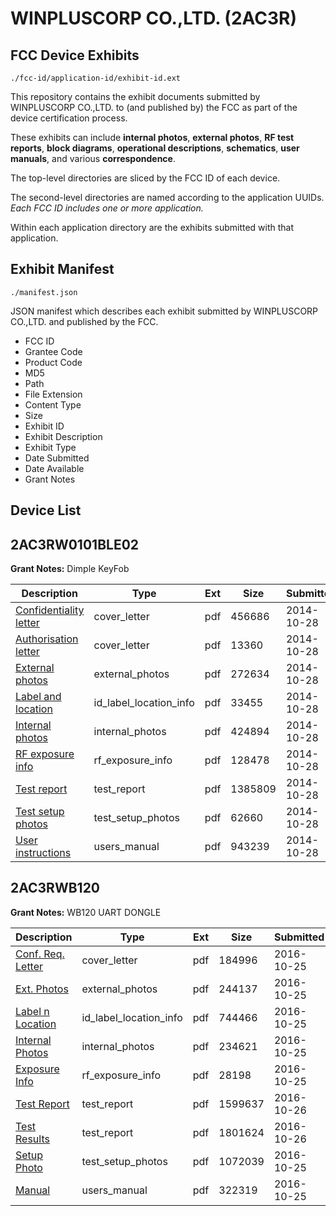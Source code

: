 # WINPLUSCORP CO.,LTD. (2AC3R)
## FCC Device Exhibits

```
./fcc-id/application-id/exhibit-id.ext
```

This repository contains the exhibit documents submitted by WINPLUSCORP CO.,LTD. to (and published by) the FCC as part of the device certification process.

These exhibits can include **internal photos**, **external photos**, **RF test reports**, **block diagrams**, **operational descriptions**, **schematics**, **user manuals**, and various **correspondence**.

The top-level directories are sliced by the FCC ID of each device.

The second-level directories are named according to the application UUIDs. *Each FCC ID includes one or more application.*

Within each application directory are the exhibits submitted with that application. 

## Exhibit Manifest

```
./manifest.json
```

JSON manifest which describes each exhibit submitted by WINPLUSCORP CO.,LTD. and published by the FCC.

- FCC ID
- Grantee Code
- Product Code
- MD5
- Path
- File Extension
- Content Type
- Size
- Exhibit ID
- Exhibit Description
- Exhibit Type
- Date Submitted
- Date Available
- Grant Notes

## Device List
## 2AC3RW0101BLE02
**Grant Notes:** Dimple KeyFob

| Description | Type | Ext | Size | Submitted | Available |
| ----------- | ---- | --- | ---- | --------- | --------- |
| [Confidentiality letter](2AC3RW0101BLE02/159294ca86b308123f4fec962c8372cb/2429240.pdf) | cover_letter | pdf | 456686 | 2014-10-28 | 2014-10-28 |
| [Authorisation letter](2AC3RW0101BLE02/159294ca86b308123f4fec962c8372cb/2429241.pdf) | cover_letter | pdf | 13360 | 2014-10-28 | 2014-10-28 |
| [External photos](2AC3RW0101BLE02/159294ca86b308123f4fec962c8372cb/2429230.pdf) | external_photos | pdf | 272634 | 2014-10-28 | 2015-04-26 |
| [Label and location](2AC3RW0101BLE02/159294ca86b308123f4fec962c8372cb/2429229.pdf) | id_label_location_info | pdf | 33455 | 2014-10-28 | 2014-10-28 |
| [Internal photos](2AC3RW0101BLE02/159294ca86b308123f4fec962c8372cb/2429236.pdf) | internal_photos | pdf | 424894 | 2014-10-28 | 2015-04-26 |
| [RF exposure info](2AC3RW0101BLE02/159294ca86b308123f4fec962c8372cb/2429237.pdf) | rf_exposure_info | pdf | 128478 | 2014-10-28 | 2014-10-28 |
| [Test report](2AC3RW0101BLE02/159294ca86b308123f4fec962c8372cb/2429233.pdf) | test_report | pdf | 1385809 | 2014-10-28 | 2014-10-28 |
| [Test setup photos](2AC3RW0101BLE02/159294ca86b308123f4fec962c8372cb/2429234.pdf) | test_setup_photos | pdf | 62660 | 2014-10-28 | 2015-04-26 |
| [User instructions](2AC3RW0101BLE02/159294ca86b308123f4fec962c8372cb/2429235.pdf) | users_manual | pdf | 943239 | 2014-10-28 | 2015-04-26 |
## 2AC3RWB120
**Grant Notes:** WB120 UART DONGLE

| Description | Type | Ext | Size | Submitted | Available |
| ----------- | ---- | --- | ---- | --------- | --------- |
| [Conf. Req. Letter](2AC3RWB120/2203c1ee6956974f42cd671ac20e2621/3174287.pdf) | cover_letter | pdf | 184996 | 2016-10-25 | 2016-10-27 |
| [Ext. Photos](2AC3RWB120/2203c1ee6956974f42cd671ac20e2621/3174288.pdf) | external_photos | pdf | 244137 | 2016-10-25 | 2016-10-27 |
| [Label n Location](2AC3RWB120/2203c1ee6956974f42cd671ac20e2621/3174289.pdf) | id_label_location_info | pdf | 744466 | 2016-10-25 | 2016-10-27 |
| [Internal Photos](2AC3RWB120/2203c1ee6956974f42cd671ac20e2621/3174290.pdf) | internal_photos | pdf | 234621 | 2016-10-25 | 2016-10-27 |
| [Exposure Info](2AC3RWB120/2203c1ee6956974f42cd671ac20e2621/3174291.pdf) | rf_exposure_info | pdf | 28198 | 2016-10-25 | 2016-10-27 |
| [Test Report](2AC3RWB120/2203c1ee6956974f42cd671ac20e2621/3176059.pdf) | test_report | pdf | 1599637 | 2016-10-26 | 2016-10-27 |
| [Test Results](2AC3RWB120/2203c1ee6956974f42cd671ac20e2621/3176060.pdf) | test_report | pdf | 1801624 | 2016-10-26 | 2016-10-27 |
| [Setup Photo](2AC3RWB120/2203c1ee6956974f42cd671ac20e2621/3174292.pdf) | test_setup_photos | pdf | 1072039 | 2016-10-25 | 2016-10-27 |
| [Manual](2AC3RWB120/2203c1ee6956974f42cd671ac20e2621/3174293.pdf) | users_manual | pdf | 322319 | 2016-10-25 | 2016-10-27 |
